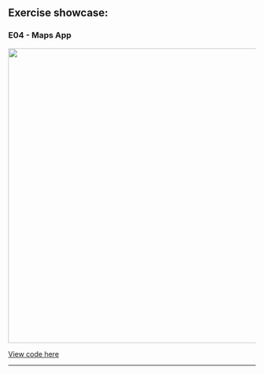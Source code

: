 ## Exercise showcase:

### E04 - Maps App

<img src='../images/E6.gif' width="600" />

[View code here](./src/App.js)

---
